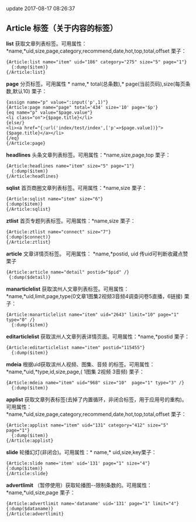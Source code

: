 update 2017-08-17 08:26:37
## Article 标签（关于内容的标签）

**list** 获取文章列表标签。可用属性：\*name,\*uid,size,page,category,recommend,date,hot,top,total,offset
栗子：

```
{Article:list name="item" uid="186" category="275" size="5" page="1"}
  {:dump($item)}
{/Article:list}
```

**page** 分页标签。可用属性 * name,* total(总条数),* page(当前页码),size(每页条数,默认10)
栗子：
```
{assign name="p" value=":input('p',1)"}
{Article:page name="page" total='434' size='10' page='$p'}
{eq name="p" value="$page.value"}
<li class="on">{$page.title}</li>
{else/}
<li><a href="{:url('index/test/index',['p'=>$page.value])}">{$page.title}</a></li>
{/eq}
{/Article:page}
```
**headlines** 头条文章列表标签。可用属性：\*name,size,page,top
栗子：

```
{Article:headlines name="item" size="5" page="1"}
  {:dump($item)}
{/Article:headlines}
```

**sqlist** 首页商圈文章列表标签。可用属性：\*name,size
栗子：

```
{Article:sqlist name="item" size="6"}
{:dump($item)}
{/Article:sqlist}
```

**ztlist** 首页专题列表标签。可用属性：\*name,size
栗子：

```
{Article:ztlist name="connect" size="7"}
{:dump($connect)}
{/Article:ztlist}
```

**article** 文章详情页标签。 可用属性： \*name,\*postid, uid 传uid可判断收藏点赞
栗子

```
{Article:article name="detail" postid="$pid" /}
 {:dump($detail)}
```

**manarticlelist** 获取滨州人文章列表标签。可用属性：\*name,\*uid,limit,page,type(0文章1图集2视频3音频4调查问卷5直播，6链接)
栗子：

```
{Article:manarticlelist name="item" uid="2643" limit="10" page="1" type="0" /}
  {:dump($item)}

```

**editarticlelist** 获取滨州人文章列表详情页面。可用属性：\*name,\*postid
栗子：

```
{Article:editarticlelist name="item" postid="115455"}
  {:dump($item)}

```

**mdeia** 根据uid获取滨州人视频、图集、音频 的标签。可用属性：\*name,\*uid,\*type,id,size,page,( 1图集 2视频 3音频)
栗子：

```
{Article:mdeia name="item" uid="968" size="10"  page="1" type="3" /}
  {:dump($item)}

```

**applist** 获取文章列表标签(去掉了内置循环，非闭合标签，用于应用号的重构)。可用属性：\*name,\*uid,size,page,category,recommend,date,hot,top,total,offset
栗子：

```
{Article:applist name="item" uid="131" category="412" size="5" page="1"}
  {:dump($item)}
{/Article:applist}
```

**slide** 轮播幻灯(非闭合)。可用属性：* name,* uid,size,key栗子：
```
{Article:slide name='item' uid='131' page="1" size="4"}
{:dump($item)}
{/Article:slide}
```

**advertlimit** （暂停使用）获取轮播图--限制条数的。可用属性：\*name,\*uid,size,page
栗子：

```
{Article:advertlimit name='dataname' uid='131' page="1" limit="4"}
{:dump($dataname)}
{/Article:advertlimit}

```
